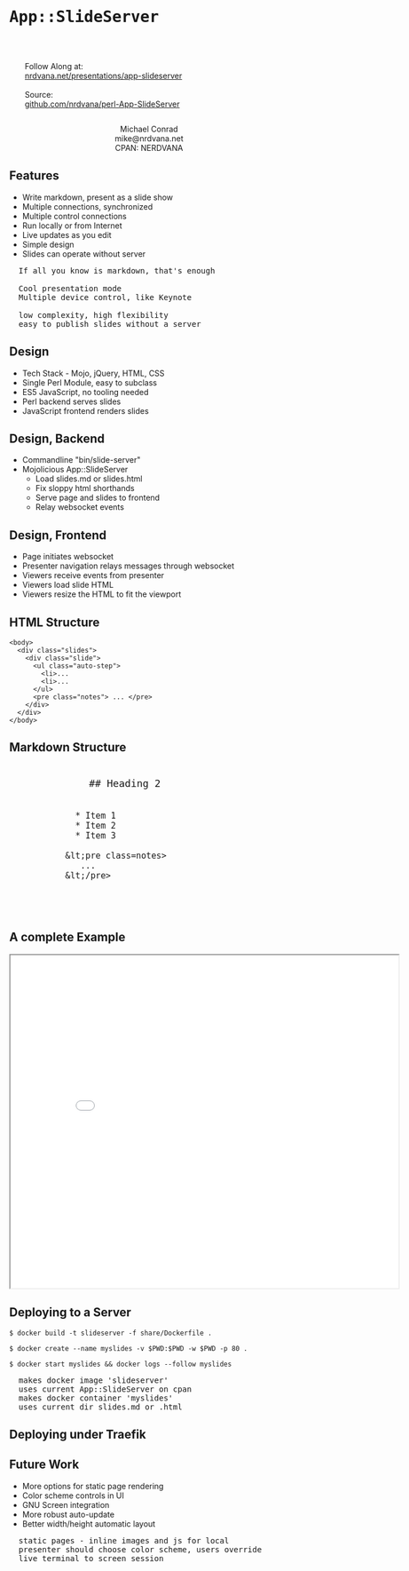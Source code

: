 <style>
div.slide { min-width: 900px; }
</style>


<h1 style="font-family: monospace; padding-top:2em;">App::SlideServer</span></h1>

<br>

<div style="text-align:left; margin: 2em;">
  Follow Along at:<br>
  <a href="https://nrdvana.net/presentations/app-slideserver">nrdvana.net/presentations/app-slideserver</a><br>
  <br>
  Source:<br>
  <a href="https://github.com/nrdvana/perl-App-SlideServer">github.com/nrdvana/perl-App-SlideServer</a><br>
</div>

<center>
Michael Conrad<br>
mike@nrdvana.net<br>
CPAN: NERDVANA
</center>

## Features

  * Write markdown, present as a slide show
  * Multiple connections, synchronized
  * Multiple control connections
  * Run locally or from Internet
  * Live updates as you edit
  * Simple design
  * Slides can operate without server

<pre class=notes>
  If all you know is markdown, that's enough

  Cool presentation mode
  Multiple device control, like Keynote

  low complexity, high flexibility
  easy to publish slides without a server
</pre>

## Design

  * Tech Stack - Mojo, jQuery, HTML, CSS
  * Single Perl Module, easy to subclass
  * ES5 JavaScript, no tooling needed
  * Perl backend serves slides
  * JavaScript frontend renders slides

## Design, Backend

  * Commandline "bin/slide-server"
  * Mojolicious App::SlideServer
    * Load slides.md or slides.html
    * Fix sloppy html shorthands
    * Serve page and slides to frontend
    * Relay websocket events

## Design, Frontend

  * Page initiates websocket
  * Presenter navigation relays messages through websocket
  * Viewers receive events from presenter
  * Viewers load slide HTML
  * Viewers resize the HTML to fit the viewport

## HTML Structure

```
<body>
  <div class="slides">
    <div class="slide">
      <ul class="auto-step">
        <li>...
        <li>...
      </ul>
      <pre class="notes"> ... </pre>
    </div>
  </div>
</body>
```

## Markdown Structure

<div style="padding: 0 20%; font-size: 150%">
  <pre><code>
    ## Heading 2
    
      * Item 1
      * Item 2
      * Item 3
    
    &lt;pre class=notes>
       ...
    &lt;/pre>
    
  </code></pre>
</div>

## A complete Example

<iframe style="width: 700px; height: 600px;"
  src="/slides.md">
</iframe>

## Deploying to a Server

```
$ docker build -t slideserver -f share/Dockerfile .

$ docker create --name myslides -v $PWD:$PWD -w $PWD -p 80 .

$ docker start myslides && docker logs --follow myslides
```

<pre class=notes>
  makes docker image 'slideserver'
  uses current App::SlideServer on cpan
  makes docker container 'myslides'
  uses current dir slides.md or .html
</pre>

## Deploying under Traefik



## Future Work

  * More options for static page rendering
  * Color scheme controls in UI
  * GNU Screen integration
  * More robust auto-update
  * Better width/height automatic layout

<pre class=notes>
  static pages - inline images and js for local
  presenter should choose color scheme, users override
  live terminal to screen session
</notes>

